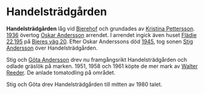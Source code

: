 # Handelsträdgården

**Handelsträdgården** låg vid [Bjerehof](Bjerehof.md) och grundades av [Kristina Pettersson](Kristina%20Pettersson.md). [1936](1936.md) övertog [Oskar Andersson](Oskar%20Andersson.md) arrendet. I arrendet ingick även huset [Flädie 22,195](Flädie%2022,195.md) på [Bjeres väg 20](Bjeres%20väg%2020.md). Efter Oskar Anderssons död [1945](1945.md), tog sonen [Stig Andersson](Stig%20Andersson.md) över Handelsträdgården.

Stig och [Göta Andersson](Göta%20Andersson.md) drev nu framgångsrikt Handelsträdgården och odlade gräslök på marken. 1951, 1958 och 1961 köpte de mer mark av [Walter Reeder](Walter%20Reeder.md). De anlade tomatodling på området.

Stig och Göta drev Handelsträdgården till mitten av 1980 talet.
